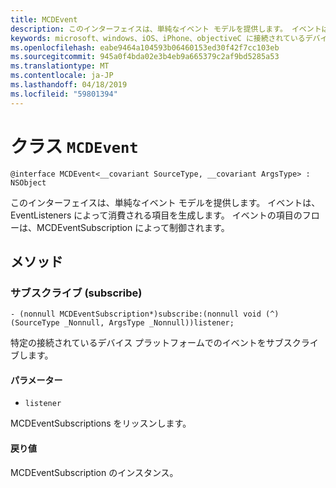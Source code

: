 ```yaml
---
title: MCDEvent
description: このインターフェイスは、単純なイベント モデルを提供します。 イベントは、EventListeners によって消費される項目を生成します。
keywords: microsoft、windows、iOS、iPhone、objectiveC に接続されているデバイス、プロジェクトのローマ
ms.openlocfilehash: eabe9464a104593b06460153ed30f42f7cc103eb
ms.sourcegitcommit: 945a0f4bda02e3b4eb9a665379c2af9bd5285a53
ms.translationtype: MT
ms.contentlocale: ja-JP
ms.lasthandoff: 04/18/2019
ms.locfileid: "59801394"
---
```

# <a name="class-mcdevent"></a>クラス `MCDEvent` 

```
@interface MCDEvent<__covariant SourceType, __covariant ArgsType> : NSObject
```  
 
 このインターフェイスは、単純なイベント モデルを提供します。 イベントは、EventListeners によって消費される項目を生成します。
イベントの項目のフローは、MCDEventSubscription によって制御されます。

## <a name="methods"></a>メソッド

### <a name="subscribe"></a>サブスクライブ (subscribe)
`- (nonnull MCDEventSubscription*)subscribe:(nonnull void (^)(SourceType _Nonnull, ArgsType _Nonnull))listener;`

特定の接続されているデバイス プラットフォームでのイベントをサブスクライブします。

#### <a name="parameters"></a>パラメーター 
* `listener` 

MCDEventSubscriptions をリッスンします。

#### <a name="returns"></a>戻り値
MCDEventSubscription のインスタンス。